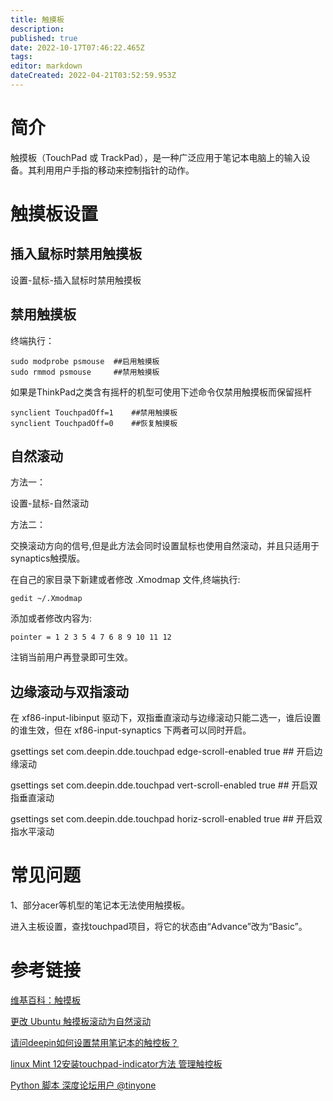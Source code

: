 ```yaml
---
title: 触摸板
description: 
published: true
date: 2022-10-17T07:46:22.465Z
tags: 
editor: markdown
dateCreated: 2022-04-21T03:52:59.953Z
---
```


# 简介

触摸板（TouchPad 或 TrackPad），是一种广泛应用于笔记本电脑上的输入设备。其利用用户手指的移动来控制指针的动作。

# 触摸板设置
## 插入鼠标时禁用触摸板
设置-鼠标-插入鼠标时禁用触摸板

## 禁用触摸板

终端执行：

    sudo modprobe psmouse  ##启用触摸板
    sudo rmmod psmouse     ##禁用触摸板

如果是ThinkPad之类含有摇杆的机型可使用下述命令仅禁用触摸板而保留摇杆

    synclient TouchpadOff=1    ##禁用触摸板
    synclient TouchpadOff=0    ##恢复触摸板

## 自然滚动

方法一：

设置-鼠标-自然滚动

方法二：

交换滚动方向的信号,但是此方法会同时设置鼠标也使用自然滚动，并且只适用于synaptics触摸版。

在自己的家目录下新建或者修改 .Xmodmap 文件,终端执行:

    gedit ~/.Xmodmap

添加或者修改内容为:

    pointer = 1 2 3 5 4 7 6 8 9 10 11 12

注销当前用户再登录即可生效。
## 边缘滚动与双指滚动
在 xf86-input-libinput 驱动下，双指垂直滚动与边缘滚动只能二选一，谁后设置的谁生效，但在 xf86-input-synaptics 下两者可以同时开启。

gsettings set com.deepin.dde.touchpad edge-scroll-enabled  true                  ## 开启边缘滚动

gsettings set com.deepin.dde.touchpad vert-scroll-enabled  true                    ## 开启双指垂直滚动

gsettings set com.deepin.dde.touchpad horiz-scroll-enabled true                   ## 开启双指水平滚动

# 常见问题
1、部分acer等机型的笔记本无法使用触摸板。

进入主板设置，查找touchpad项目，将它的状态由“Advance”改为“Basic”。

# 参考链接
[维基百科：触摸板](http://zh.wikipedia.org/wiki/%E8%A7%A6%E6%91%B8%E6%9D%BF)

[更改 Ubuntu 触摸板滚动为自然滚动](http://liunian.info/add-natural-scrolling-to-ubuntu.html)

[请问deepin如何设置禁用笔记本的触控板？](http://www.linuxdeepin.com/forum/6/13095)

[linux Mint 12安装touchpad-indicator方法 管理触控板](http://www.pocketdigi.com/20120109/601.html)

[Python 脚本 深度论坛用户 @tinyone](https://bbs.deepin.org/post/231321)